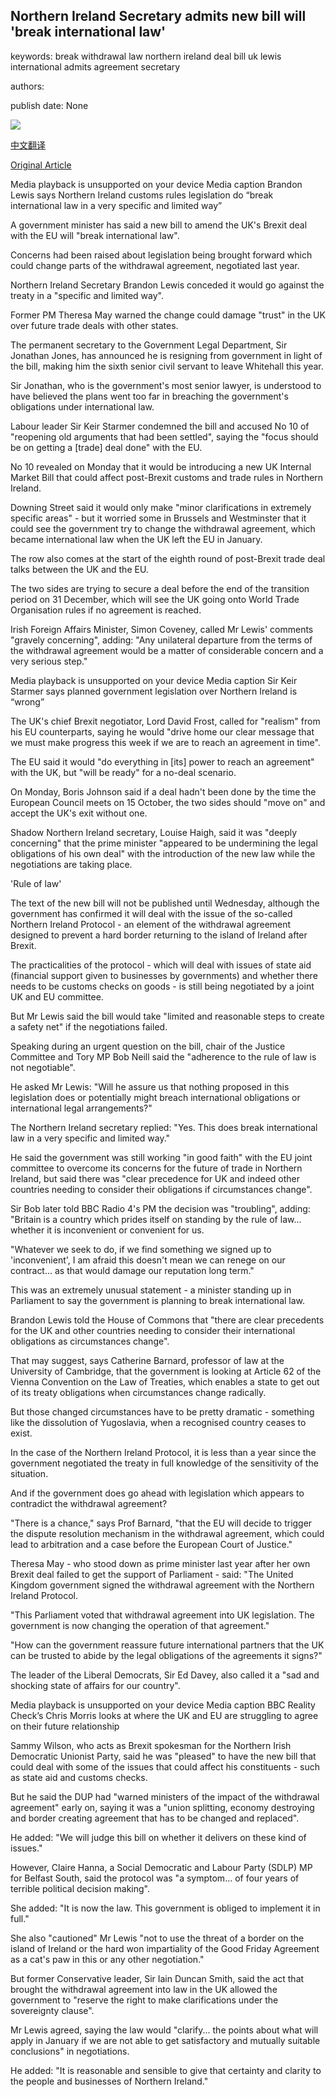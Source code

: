 ## Northern Ireland Secretary admits new bill will 'break international law'

keywords: break withdrawal law northern ireland deal bill uk lewis international admits agreement secretary

authors: 

publish date: None

![](https://ichef.bbci.co.uk/images/ic/1024x576/p08qw0rr.jpg)

[中文翻译](Northern%20Ireland%20Secretary%20admits%20new%20bill%20will%20%27break%20international%20law%27_zh.md)

[Original Article](https://www.bbc.com/news/uk-politics-54073836)

Media playback is unsupported on your device Media caption Brandon Lewis says Northern Ireland customs rules legislation do “break international law in a very specific and limited way”

A government minister has said a new bill to amend the UK's Brexit deal with the EU will "break international law".

Concerns had been raised about legislation being brought forward which could change parts of the withdrawal agreement, negotiated last year.

Northern Ireland Secretary Brandon Lewis conceded it would go against the treaty in a "specific and limited way".

Former PM Theresa May warned the change could damage "trust" in the UK over future trade deals with other states.

The permanent secretary to the Government Legal Department, Sir Jonathan Jones, has announced he is resigning from government in light of the bill, making him the sixth senior civil servant to leave Whitehall this year.

Sir Jonathan, who is the government's most senior lawyer, is understood to have believed the plans went too far in breaching the government's obligations under international law.

Labour leader Sir Keir Starmer condemned the bill and accused No 10 of "reopening old arguments that had been settled", saying the "focus should be on getting a [trade] deal done" with the EU.

No 10 revealed on Monday that it would be introducing a new UK Internal Market Bill that could affect post-Brexit customs and trade rules in Northern Ireland.

Downing Street said it would only make "minor clarifications in extremely specific areas" - but it worried some in Brussels and Westminster that it could see the government try to change the withdrawal agreement, which became international law when the UK left the EU in January.

The row also comes at the start of the eighth round of post-Brexit trade deal talks between the UK and the EU.

The two sides are trying to secure a deal before the end of the transition period on 31 December, which will see the UK going onto World Trade Organisation rules if no agreement is reached.

Irish Foreign Affairs Minister, Simon Coveney, called Mr Lewis' comments "gravely concerning", adding: "Any unilateral departure from the terms of the withdrawal agreement would be a matter of considerable concern and a very serious step."

Media playback is unsupported on your device Media caption Sir Keir Starmer says planned government legislation over Northern Ireland is “wrong”

The UK's chief Brexit negotiator, Lord David Frost, called for "realism" from his EU counterparts, saying he would "drive home our clear message that we must make progress this week if we are to reach an agreement in time".

The EU said it would "do everything in [its] power to reach an agreement" with the UK, but "will be ready" for a no-deal scenario.

On Monday, Boris Johnson said if a deal hadn't been done by the time the European Council meets on 15 October, the two sides should "move on" and accept the UK's exit without one.

Shadow Northern Ireland secretary, Louise Haigh, said it was "deeply concerning" that the prime minister "appeared to be undermining the legal obligations of his own deal" with the introduction of the new law while the negotiations are taking place.

'Rule of law'

The text of the new bill will not be published until Wednesday, although the government has confirmed it will deal with the issue of the so-called Northern Ireland Protocol - an element of the withdrawal agreement designed to prevent a hard border returning to the island of Ireland after Brexit.

The practicalities of the protocol - which will deal with issues of state aid (financial support given to businesses by governments) and whether there needs to be customs checks on goods - is still being negotiated by a joint UK and EU committee.

But Mr Lewis said the bill would take "limited and reasonable steps to create a safety net" if the negotiations failed.

Speaking during an urgent question on the bill, chair of the Justice Committee and Tory MP Bob Neill said the "adherence to the rule of law is not negotiable".

He asked Mr Lewis: "Will he assure us that nothing proposed in this legislation does or potentially might breach international obligations or international legal arrangements?"

The Northern Ireland secretary replied: "Yes. This does break international law in a very specific and limited way."

He said the government was still working "in good faith" with the EU joint committee to overcome its concerns for the future of trade in Northern Ireland, but said there was "clear precedence for UK and indeed other countries needing to consider their obligations if circumstances change".

Sir Bob later told BBC Radio 4's PM the decision was "troubling", adding: "Britain is a country which prides itself on standing by the rule of law... whether it is inconvenient or convenient for us.

"Whatever we seek to do, if we find something we signed up to 'inconvenient', I am afraid this doesn't mean we can renege on our contract... as that would damage our reputation long term."

This was an extremely unusual statement - a minister standing up in Parliament to say the government is planning to break international law.

Brandon Lewis told the House of Commons that "there are clear precedents for the UK and other countries needing to consider their international obligations as circumstances change".

That may suggest, says Catherine Barnard, professor of law at the University of Cambridge, that the government is looking at Article 62 of the Vienna Convention on the Law of Treaties, which enables a state to get out of its treaty obligations when circumstances change radically.

But those changed circumstances have to be pretty dramatic - something like the dissolution of Yugoslavia, when a recognised country ceases to exist.

In the case of the Northern Ireland Protocol, it is less than a year since the government negotiated the treaty in full knowledge of the sensitivity of the situation.

And if the government does go ahead with legislation which appears to contradict the withdrawal agreement?

"There is a chance," says Prof Barnard, "that the EU will decide to trigger the dispute resolution mechanism in the withdrawal agreement, which could lead to arbitration and a case before the European Court of Justice."

Theresa May - who stood down as prime minister last year after her own Brexit deal failed to get the support of Parliament - said: "The United Kingdom government signed the withdrawal agreement with the Northern Ireland Protocol.

"This Parliament voted that withdrawal agreement into UK legislation. The government is now changing the operation of that agreement."

"How can the government reassure future international partners that the UK can be trusted to abide by the legal obligations of the agreements it signs?"

The leader of the Liberal Democrats, Sir Ed Davey, also called it a "sad and shocking state of affairs for our country".

Media playback is unsupported on your device Media caption BBC Reality Check’s Chris Morris looks at where the UK and EU are struggling to agree on their future relationship

Sammy Wilson, who acts as Brexit spokesman for the Northern Irish Democratic Unionist Party, said he was "pleased" to have the new bill that could deal with some of the issues that could affect his constituents - such as state aid and customs checks.

But he said the DUP had "warned ministers of the impact of the withdrawal agreement" early on, saying it was a "union splitting, economy destroying and border creating agreement that has to be changed and replaced".

He added: "We will judge this bill on whether it delivers on these kind of issues."

However, Claire Hanna, a Social Democratic and Labour Party (SDLP) MP for Belfast South, said the protocol was "a symptom… of four years of terrible political decision making".

She added: "It is now the law. This government is obliged to implement it in full."

She also "cautioned" Mr Lewis "not to use the threat of a border on the island of Ireland or the hard won impartiality of the Good Friday Agreement as a cat's paw in this or any other negotiation."

But former Conservative leader, Sir Iain Duncan Smith, said the act that brought the withdrawal agreement into law in the UK allowed the government to "reserve the right to make clarifications under the sovereignty clause".

Mr Lewis agreed, saying the law would "clarify... the points about what will apply in January if we are not able to get satisfactory and mutually suitable conclusions" in negotiations.

He added: "It is reasonable and sensible to give that certainty and clarity to the people and businesses of Northern Ireland."